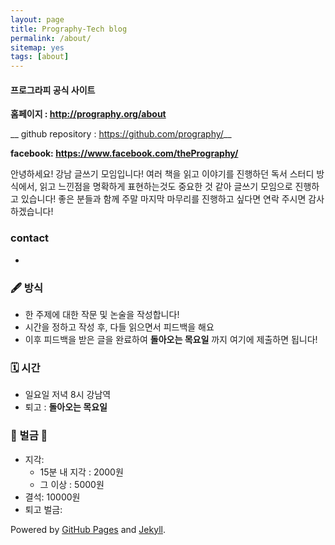 ```yaml
---
layout: page
title: Prography-Tech blog
permalink: /about/
sitemap: yes
tags: [about]
---
```



#### 프로그라피 공식 사이트

__홈페이지 : <http://prography.org/about>__

__ github repository : <https://github.com/prography/>__

__facebook: <https://www.facebook.com/thePrography/>__

안녕하세요! 강남 글쓰기 모임입니다!  여러 책을 읽고 이야기를 진행하던 독서 스터디 방식에서, 읽고 느낀점을 명확하게 표현하는것도 중요한 것 같아 글쓰기 모임으로 진행하고 있습니다! 좋은 분들과 함께 주말 마지막 마무리를 진행하고 싶다면 연락 주시면 감사하겠습니다! 

### contact

- 

### 🖋 방식

- 한 주제에 대한 작문 및 논술을 작성합니다!
- 시간을 정하고 작성 후, 다들 읽으면서 피드백을 해요
- 이후 피드백을 받은 글을 완료하여 **돌아오는 목요일** 까지 여기에 제출하면 됩니다!

### 🗓 시간

- 일요일 저녁 8시 강남역
- 퇴고 : **돌아오는 목요일**

### 🤑 벌금 🤑

- 지각:
    - 15분 내 지각 : 2000원
    - 그 이상 : 5000원
- 결석: 10000원
- 퇴고 벌금:

Powered by [GitHub Pages](https://pages.github.com) and [Jekyll](https://jekyllrb.com).

